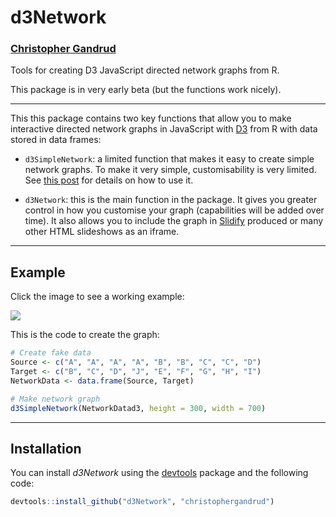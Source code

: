 # d3Network

### [Christopher Gandrud](http://christophergandrud.blogspot.com/p/biocontact.html)

Tools for creating D3 JavaScript directed network graphs from R.

This package is in very early beta (but the functions work nicely).

---

This this package contains two key functions that allow you to make interactive directed network graphs in JavaScript with [D3](http://d3js.org/) from R with data stored in data frames:

- `d3SimpleNetwork`: a limited function that makes it easy to create simple network graphs. To make it very simple, customisability is very limited. See [this post](http://christophergandrud.blogspot.kr/2013/06/quick-and-simple-d3-network-graphs-from.html) for details on how to use it.

- `d3Network`: this is the main function in the package. It gives you greater control in how you customise your graph (capabilities will be added over time). It also allows you to include the graph in [Slidify](http://slidify.org/) produced or many other HTML slideshows as an iframe.


---

## Example

Click the image to see a working example:

<a href="http://dl.dropboxusercontent.com/u/12581470/Presentations/OddsAndEnds/NetworkD3.html" imageanchor="1" ><img border="0" src="http://1.bp.blogspot.com/-gFxgVvzBSr8/UbPgDW-7fnI/AAAAAAAAGiE/an2RbjOC-68/s320/NetworkD3.png"/></a>

This is the code to create the graph:

```r
# Create fake data
Source <- c("A", "A", "A", "A", "B", "B", "C", "C", "D")
Target <- c("B", "C", "D", "J", "E", "F", "G", "H", "I")
NetworkData <- data.frame(Source, Target)

# Make network graph 
d3SimpleNetwork(NetworkDatad3, height = 300, width = 700)
```

---

## Installation

You can install *d3Network* using the [devtools](https://github.com/hadley/devtools) package and the following code:

```r
devtools::install_github("d3Network", "christophergandrud")
```


